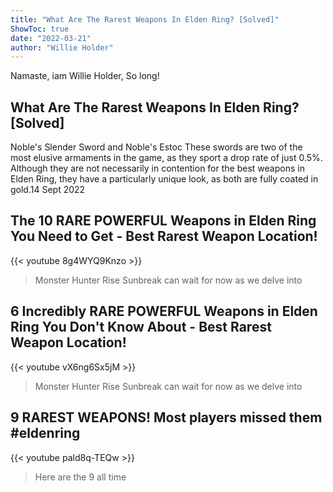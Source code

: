 ```yaml
---
title: "What Are The Rarest Weapons In Elden Ring? [Solved]"
ShowToc: true 
date: "2022-03-21"
author: "Willie Holder" 
---
```


Namaste, iam Willie Holder, So long!
## What Are The Rarest Weapons In Elden Ring? [Solved]
 Noble's Slender Sword and Noble's Estoc These swords are two of the most elusive armaments in the game, as they sport a drop rate of just 0.5%. Although they are not necessarily in contention for the best weapons in Elden Ring, they have a particularly unique look, as both are fully coated in gold.14 Sept 2022

## The 10 RARE POWERFUL Weapons in Elden Ring You Need to Get - Best Rarest Weapon Location!
{{< youtube 8g4WYQ9Knzo >}}
>Monster Hunter Rise Sunbreak can wait for now as we delve into 

## 6 Incredibly RARE POWERFUL Weapons in Elden Ring You Don't Know About - Best Rarest Weapon Location!
{{< youtube vX6ng6Sx5jM >}}
>Monster Hunter Rise Sunbreak can wait for now as we delve into 

## 9 RAREST WEAPONS! Most players missed them #eldenring
{{< youtube pald8q-TEQw >}}
>Here are the 9 all time 

